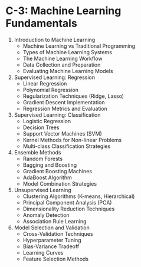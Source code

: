 # C-3: Machine Learning Fundamentals





1. Introduction to Machine Learning
   - Machine Learning vs Traditional Programming
   - Types of Machine Learning Systems
   - The Machine Learning Workflow
   - Data Collection and Preparation
   - Evaluating Machine Learning Models
2. Supervised Learning: Regression
   - Linear Regression
   - Polynomial Regression
   - Regularization Techniques (Ridge, Lasso)
   - Gradient Descent Implementation
   - Regression Metrics and Evaluation
3. Supervised Learning: Classification
   - Logistic Regression
   - Decision Trees
   - Support Vector Machines (SVM)
   - Kernel Methods for Non-linear Problems
   - Multi-class Classification Strategies
4. Ensemble Methods
   - Random Forests
   - Bagging and Boosting
   - Gradient Boosting Machines
   - AdaBoost Algorithm
   - Model Combination Strategies
5. Unsupervised Learning
   - Clustering Algorithms (K-means, Hierarchical)
   - Principal Component Analysis (PCA)
   - Dimensionality Reduction Techniques
   - Anomaly Detection
   - Association Rule Learning
6. Model Selection and Validation
   - Cross-Validation Techniques
   - Hyperparameter Tuning
   - Bias-Variance Tradeoff
   - Learning Curves
   - Feature Selection Methods



